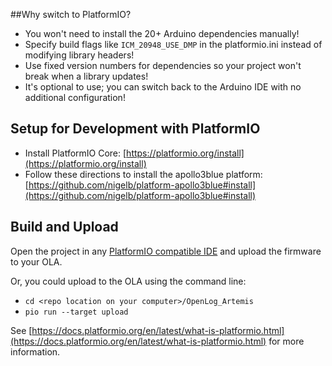 ##Why switch to PlatformIO?
- You won't need to install the 20+ Arduino dependencies manually!
- Specify build flags like `ICM_20948_USE_DMP` in the platformio.ini instead of modifying library headers!
- Use fixed version numbers for dependencies so your project won't break when a library updates!
- It's optional to use; you can switch back to the Arduino IDE with no additional configuration!


## Setup for Development with PlatformIO

- Install PlatformIO Core: [https://platformio.org/install](https://platformio.org/install)
- Follow these directions to install the apollo3blue platform: [https://github.com/nigelb/platform-apollo3blue#install](https://github.com/nigelb/platform-apollo3blue#install)

## Build and Upload

Open the project in any [PlatformIO compatible IDE](https://platformio.org/install/integration) and upload the firmware to your OLA.

Or, you could upload to the OLA using the command line:
- `cd <repo location on your computer>/OpenLog_Artemis`
- `pio run --target upload`

See [https://docs.platformio.org/en/latest/what-is-platformio.html](https://docs.platformio.org/en/latest/what-is-platformio.html) for more information.